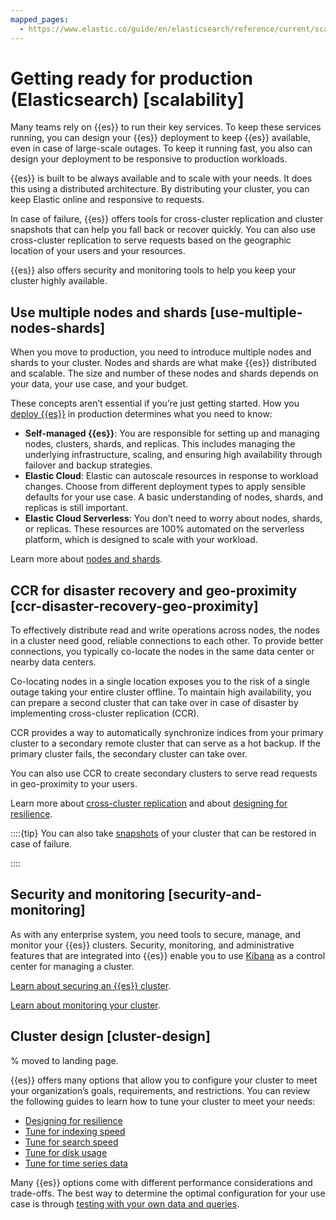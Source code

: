 ```yaml
---
mapped_pages:
  - https://www.elastic.co/guide/en/elasticsearch/reference/current/scalability.html
---
```


# Getting ready for production (Elasticsearch) [scalability]

Many teams rely on {{es}} to run their key services. To keep these services running, you can design your {{es}} deployment to keep {{es}} available, even in case of large-scale outages. To keep it running fast, you also can design your deployment to be responsive to production workloads.

{{es}} is built to be always available and to scale with your needs. It does this using a distributed architecture. By distributing your cluster, you can keep Elastic online and responsive to requests.

In case of failure, {{es}} offers tools for cross-cluster replication and cluster snapshots that can help you fall back or recover quickly. You can also use cross-cluster replication to serve requests based on the geographic location of your users and your resources.

{{es}} also offers security and monitoring tools to help you keep your cluster highly available.


## Use multiple nodes and shards [use-multiple-nodes-shards] 

When you move to production, you need to introduce multiple nodes and shards to your cluster. Nodes and shards are what make {{es}} distributed and scalable. The size and number of these nodes and shards depends on your data, your use case, and your budget.

These concepts aren’t essential if you’re just getting started. How you [deploy {{es}}](../../get-started/deployment-options.md) in production determines what you need to know:

* **Self-managed {{es}}**: You are responsible for setting up and managing nodes, clusters, shards, and replicas. This includes managing the underlying infrastructure, scaling, and ensuring high availability through failover and backup strategies.
* **Elastic Cloud**: Elastic can autoscale resources in response to workload changes. Choose from different deployment types to apply sensible defaults for your use case. A basic understanding of nodes, shards, and replicas is still important.
* **Elastic Cloud Serverless**: You don’t need to worry about nodes, shards, or replicas. These resources are 100% automated on the serverless platform, which is designed to scale with your workload.

Learn more about [nodes and shards](../distributed-architecture/clusters-nodes-shards.md).


## CCR for disaster recovery and geo-proximity [ccr-disaster-recovery-geo-proximity] 

To effectively distribute read and write operations across nodes, the nodes in a cluster need good, reliable connections to each other. To provide better connections, you typically co-locate the nodes in the same data center or nearby data centers.

Co-locating nodes in a single location exposes you to the risk of a single outage taking your entire cluster offline. To maintain high availability, you can prepare a second cluster that can take over in case of disaster by implementing cross-cluster replication (CCR).

CCR provides a way to automatically synchronize indices from your primary cluster to a secondary remote cluster that can serve as a hot backup. If the primary cluster fails, the secondary cluster can take over.

You can also use CCR to create secondary clusters to serve read requests in geo-proximity to your users.

Learn more about [cross-cluster replication](../tools/cross-cluster-replication.md) and about [designing for resilience](availability-and-resilience.md).

::::{tip} 
You can also take [snapshots](../tools/snapshot-and-restore.md) of your cluster that can be restored in case of failure.

::::



## Security and monitoring [security-and-monitoring] 

As with any enterprise system, you need tools to secure, manage, and monitor your {{es}} clusters. Security, monitoring, and administrative features that are integrated into {{es}} enable you to use [Kibana](../../get-started/the-stack.md) as a control center for managing a cluster.

[Learn about securing an {{es}} cluster](../security.md).

[Learn about monitoring your cluster](../monitor.md).


## Cluster design [cluster-design] 
% moved to landing page.

{{es}} offers many options that allow you to configure your cluster to meet your organization’s goals, requirements, and restrictions. You can review the following guides to learn how to tune your cluster to meet your needs:

* [Designing for resilience](availability-and-resilience.md)
* [Tune for indexing speed](optimize-performance/indexing-speed.md)
* [Tune for search speed](optimize-performance/search-speed.md)
* [Tune for disk usage](optimize-performance/disk-usage.md)
* [Tune for time series data](../../manage-data/use-case-use-elasticsearch-to-manage-time-series-data.md)

Many {{es}} options come with different performance considerations and trade-offs. The best way to determine the optimal configuration for your use case is through [testing with your own data and queries](https://www.elastic.co/elasticon/conf/2016/sf/quantitative-cluster-sizing).

